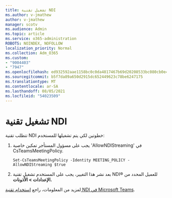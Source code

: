 ```yaml
---
title: تشغيل تقنية NDI
ms.author: v-jmathew
author: v-jmathew
manager: scotv
ms.audience: Admin
ms.topic: article
ms.service: o365-administration
ROBOTS: NOINDEX, NOFOLLOW
localization_priority: Normal
ms.collection: Adm_O365
ms.custom:
- "9004403"
- "7947"
ms.openlocfilehash: ed932592aae1158bc0c0da4817467b69d20208533bc080cb0e424f552af8601a
ms.sourcegitcommit: b5f7da89a650d2915dc652449623c78be6247175
ms.translationtype: MT
ms.contentlocale: ar-SA
ms.lasthandoff: 08/05/2021
ms.locfileid: "54023509"
---
```

# <a name="turn-on-ndi-technology"></a>تشغيل تقنية NDI

تتطلب تقنية NDI خطوتين لكي يتم تشغيلها للمستخدم:

1. يجب على مسؤول المستأجر تمكين خاصية 'AllowNDIStreaming' في CsTeamsMeetingPolicy.

    `Set-CsTeamsMeetingPolicy -Identity MEETING_POLICY -AllowNDIStreaming $true`

2. بعد نشر هذا التغيير، يجب على المستخدم تشغيل تقنية NDI® للعميل المحدد من **الإعدادات > الأذونات.**

لمزيد من المعلومات، راجع [استخدام تقنية NDI في Microsoft Teams](https://docs.microsoft.com/microsoftteams/use-ndi-in-meetings).

